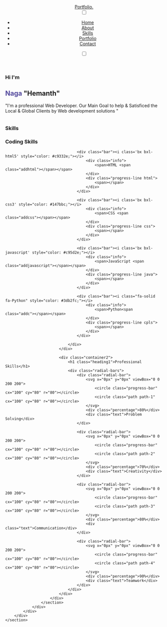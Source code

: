 <!DOCTYPE html>
<html lang="en">

<head>
    <meta charset="UTF-8">
    <meta name="viewport" content="width=device-width, initial-scale=1.0">
    <title>Ui Web</title>
    <link rel="stylesheet" href="style.css">
    <link rel="stylesheet" href="https://cdnjs.cloudflare.com/ajax/libs/font-awesome/6.5.1/css/all.min.css" integrity="sha512-DTOQO9RWCH3ppGqcWaEA1BIZOC6xxalwEsw9c2QQeAIftl+Vegovlnee1c9QX4TctnWMn13TZye+giMm8e2LwA==" crossorigin="anonymous" referrerpolicy="no-referrer" />
</head>

<body>
    <section>
        <header class="container">
            <div class="page-header">
                <div class="logo">
                    <a href="#">Portfolio.</a>
                </div>
                <input type="checkbox" id="click">
                <label for="click" class="mainicon">
                    <div class="menu">
                        <i class="fa-solid fa-bars"></i>
                    </div>
                </label>
                <ul>
                    <li><a href="#" class="active" style="--navAni:1">Home</a></li>
                    <li><a href="#" style="--navAni:2">About</a></li>
                    <li><a href="#" style="--navAni:3">Skills</a></li>
                    <li><a href="#" style="--navAni:4">Portfolio</a></li>
                    <li><a href="#" style="--navAni:5">Contact</a></li>
                </ul>
                <label class="mode">
                    <input type="checkbox" id="darkModeToggle">
                    <i class="fa-solid fa-moon"></i>
                </label>
            </div>
        </header>
        <div class="card">
            <div class="container">
                <div class="main">
                    <div class="detail">
                        <h3>Hi I'm</h3>
                        <h1>
                            <span style="color:#52489C;">Naga</span>
                            "Hemanth"
                        </h1>
                        <p>
                            "I'm a professional Web Developer. Our Main Goal to help & Satisficed the Local & Global Clients by Web development solutions "
                        </p>
                        <div class="social">
                            <a href="" style="--socialAni:1"><i class="fa-brands fa-linkedin-in"></i></a>
                            <a href="" style="--socialAni:2"><i class="fa-brands fa-instagram"></i></a>
                            <a href="" style="--socialAni:3"><i class="fa-brands fa-github"></i></a>
                            <a href="" style="--socialAni:4"><i class="fa-brands fa-youtube"></i></a>
                        </div>
                    </div>
                    <div class="images">
                        <img src="https://th.bing.com/th?id=OIP.JxyGHWbgPXgjta3k4PznxwHaLH&w=204&h=306&c=8&rs=1&qlt=90&o=6&dpr=1.3&pid=3.1&rm=2" alt="" class="img-w">
                    </div>
                    <section id="Skills">
                        <h1 class="subtitle"> <span>Skills</span></h1>
                        <div class="sec">
                            <div class="container1">
                                <h1 class="heading1">Coding Skills</h1>
                                <div class="Technical-bars">

                                    <div class="bar"><i class='bx bxl-html5' style="color: #c9332e;"></i>
                                        <div class="info">
                                            <span>HTML <span class="addhtml"></span></span>
                                        </div>
                                        <div class="progress-line html">
                                            <span></span>
                                        </div>
                                    </div>

                                    <div class="bar"><i class='bx bxl-css3' style="color: #147bbc;"></i>
                                        <div class="info">
                                            <span>CSS <span class="addcss"></span></span>
                                        </div>
                                        <div class="progress-line css">
                                            <span></span>
                                        </div>
                                    </div>

                                    <div class="bar"><i class='bx bxl-javascript' style="color: #c95d2e;"></i>
                                        <div class="info">
                                            <span>JavaScript <span class="addjavascript"></span></span>
                                        </div>
                                        <div class="progress-line java">
                                            <span></span>
                                        </div>
                                    </div>

                                    <div class="bar"><i class="fa-solid fa-Python" style="color: #3db2fc;"></i>
                                        <div class="info">
                                            <span>Python<span class="addc"></span></span>
                                        </div>
                                        <div class="progress-line cpls">
                                            <span></span>
                                        </div>
                                    </div>

                                </div>
                            </div>

                            <div class="container2">
                                <h1 class="heading1">Professional Skills</h1>
                                <div class="radial-bars">
                                    <div class="radial-bar">
                                        <svg x="0px" y="0px" viewBox="0 0 200 200">
                                            <circle class="progress-bar" cx="100" cy="80" r="80"></circle>
                                            <circle class="path path-1" cx="100" cy="80" r="80"></circle>
                                        </svg>
                                        <div class="percentage">80%</div>
                                        <div class="text">Problem Solving</div>
                                    </div>

                                    <div class="radial-bar">
                                        <svg x="0px" y="0px" viewBox="0 0 200 200">
                                            <circle class="progress-bar" cx="100" cy="80" r="80"></circle>
                                            <circle class="path path-2" cx="100" cy="80" r="80"></circle>
                                        </svg>
                                        <div class="percentage">70%</div>
                                        <div class="text">Creativity</div>
                                    </div>

                                    <div class="radial-bar">
                                        <svg x="0px" y="0px" viewBox="0 0 200 200">
                                            <circle class="progress-bar" cx="100" cy="80" r="80"></circle>
                                            <circle class="path path-3" cx="100" cy="80" r="80"></circle>
                                        </svg>
                                        <div class="percentage">80%</div>
                                        <div class="text">Communication</div>
                                    </div>

                                    <div class="radial-bar">
                                        <svg x="0px" y="0px" viewBox="0 0 200 200">
                                            <circle class="progress-bar" cx="100" cy="80" r="80"></circle>
                                            <circle class="path path-4" cx="100" cy="80" r="80"></circle>
                                        </svg>
                                        <div class="percentage">90%</div>
                                        <div class="text">Teamwork</div>
                                    </div>
                                </div>
                            </div>
                        </div>
                    </section>
                </div>
            </div>
        </div>
    </section>

</body>

</html>
